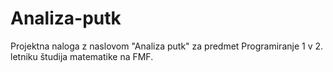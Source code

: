 # Analiza-putk
Projektna naloga z naslovom "Analiza putk" za predmet Programiranje 1 v 2. letniku študija matematike na FMF.

